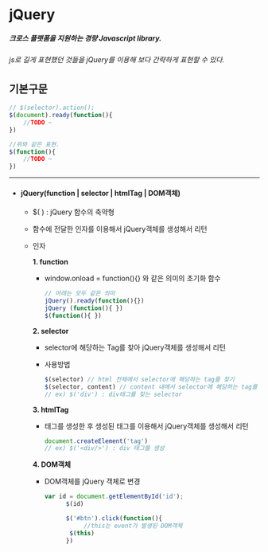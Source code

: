 # jQuery

##### 크로스 플랫폼을 지원하는 경량 Javascript library.

###### js로 길게 표현했던 것들을 jQuery를 이용해 보다 간략하게 표현할 수 있다.



## 기본구문

```js
// $(selector).action();
$(document).ready(function(){
    //TODO ~
})

//위와 같은 표현.
$(function(){
    //TODO ~
})
```

----



- #### jQuery(function | selector | htmlTag | DOM객체)

  - $( ) : jQuery 함수의 축약형

  - 함수에 전달한 인자를 이용해서 jQuery객체를 생성해서 리턴

  - 인자

    **1. function**

       - window.onload = function(){} 와 같은 의미의 초기화 함수

         ```js
         // 아래는 모두 같은 의미
         jQuery().ready(function(){})
         jQuery (function(){ })
         $(function(){ })
         ```
         
         

    **2. selector**

       - selector에 해당하는 Tag를 찾아 jQuery객체를 생성해서 리턴

       - 사용방법
    
         ```js
         $(selector) // html 전체에서 selector에 해당하는 tag를 찾기
         $(selector, content) // content 내에서 selector에 해당하는 tag를 찾기
         // ex) $('div') : div태그를 찾는 selector
         ```
     
         

    **3. htmlTag**

       - 태그를 생성한 후 생성된 태그를 이용해서 jQuery객체를 생성해서 리턴
    
         ```js
         document.createElement('tag')
         // ex) $('<div/>') : div 태그를 생성
         ```
         
         
    
    **4. DOM객체**
    
       - DOM객체를 jQuery 객체로 변경
    
         ```js
         var id = document.getElementById('id');
               $(id)
         
               $('#btn').click(function(){
                    //this는 event가 발생된 DOM객체
                $(this) 
               })
         ```

